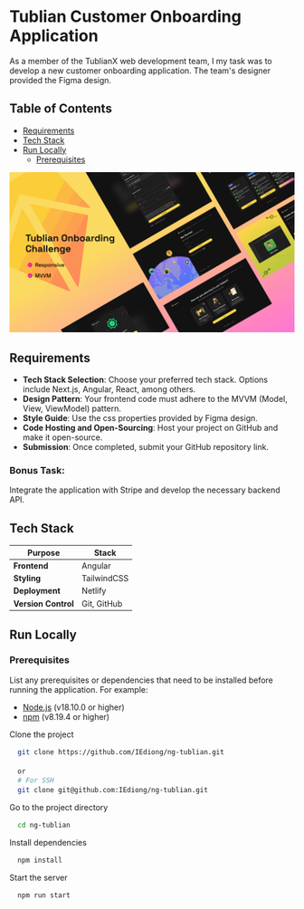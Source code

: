 # Tublian Customer Onboarding Application

As a member of the TublianX web development team, I my task was to develop a new customer onboarding application. The team's designer provided the Figma design.

## Table of Contents

- [Requirements](#requirements)
- [Tech Stack](#tech-stack)
- [Run Locally](#run-locally)
  - [Prerequisites](#prerequisites)

![Design Cover](./design/tublian-cover.png)

## Requirements

- **Tech Stack Selection**: Choose your preferred tech stack. Options include Next.js, Angular, React, among others.
- **Design Pattern**: Your frontend code must adhere to the MVVM (Model, View, ViewModel) pattern.
- **Style Guide**: Use the css properties provided by Figma design.
- **Code Hosting and Open-Sourcing**: Host your project on GitHub and make it open-source.
- **Submission**: Once completed, submit your GitHub repository link.

### Bonus Task:

Integrate the application with Stripe and develop the necessary backend API.

## Tech Stack

| Purpose              | Stack       |
| -------------------- | ----------- |
| **Frontend**         | Angular     |
| **Styling**          | TailwindCSS |
| **Deployment**       | Netlify     |
| **Version Control**  | Git, GitHub |

## Run Locally

### Prerequisites

List any prerequisites or dependencies that need to be installed before running the application. For example:

- [Node.js](https://nodejs.org/) (v18.10.0 or higher)
- [npm](https://www.npmjs.com/) (v8.19.4 or higher)

Clone the project

```bash
  git clone https://github.com/IEdiong/ng-tublian.git

  or
  # For SSH
  git clone git@github.com:IEdiong/ng-tublian.git
```

Go to the project directory

```bash
  cd ng-tublian
```

Install dependencies

```bash
  npm install
```

Start the server

```bash
  npm run start
```
